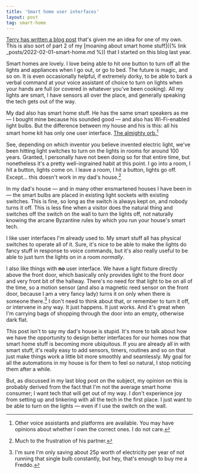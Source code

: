 ```yaml
---
title: 'Smart home user interfaces'
layout: post
tag: smart-home
---
```


[Terry has written a blog post](https://shkspr.mobi/blog/2023/03/zero-interfaces/) that's given me an idea for one of my own. This is also sort of part 2 of my [moaning about smart home stuff]({% link _posts/2022-02-01-smart-home.md %}) that I started on this blog last year.

Smart homes are lovely. I love being able to hit one button to turn off all the lights and appliances when I go out, or go to bed. The future is magic, and so on. It is even occasionally helpful, if extremely dorky, to be able to bark a verbal command at your voice assistant of choice to turn on lights when your hands are full (or covered in whatever you've been cooking). All my lights are smart, I have sensors all over the place, and generally speaking the tech gets out of the way.

My dad also has smart home stuff. He has the same smart speakers as me — I bought mine because his sounded good — and also has Wi-Fi-enabled light bulbs. But the difference between my house and his is this: all his smart home kit has only one user interface. [The almighty orb.](https://www.apple.com/uk/homepod-mini/)[^1]

See, depending on which inventor you believe invented electric light, we've been hitting light switches to turn on the lights in rooms for around 100 years. Granted, I personally have not been doing so for that entire time, but nonetheless it's a pretty well-ingrained habit at this point. I go into a room, I hit a button, lights come on. I leave a room, I hit a button, lights go off. Except... this doesn't work in my dad's house.[^2]

In my dad's house — and in many other ensmartened houses I have been in — the smart bulbs are placed in existing light sockets with existing switches. This is fine, so long as the switch is always kept on, and nobody turns it off. This is less fine when a visitor does the natural thing and switches off the switch on the wall to turn the lights off, not naturally knowing the arcane Byzantine rules by which you run your house's smart tech.

I like user interfaces I'm already used to. My smart stuff all has physical switches to operate all of it. Sure, it's nice to be able to make the lights do fancy stuff in response to voice commands, but it's also really useful to be able to just turn the lights on in a room *normally*.

I also like things with **no** user interface. We have a light fixture directly above the front door, which basically only provides light to the front door and very front bit of the hallway. There's no need for that light to be on all of the time, so a motion sensor (and also a magnetic reed sensor on the front door, because I am a very fancy lady) turns it on only when there is someone there.[^3] I don't need to think about that, or remember to turn it off, or intervene in any way. It just happens. It just works. And it's great when I'm carrying bags of shopping through the door into an empty, otherwise dark flat.

This post isn't to say my dad's house is stupid. It's more to talk about how we have the opportunity to design better interfaces for our homes now that smart home stuff is becoming more ubiquitous. If you are already all in with smart stuff, it's really easy to add sensors, timers, routines and so on that just make things work a little bit more smoothly and seamlessly. My goal for all the automations in my house is for them to feel so natural, I stop noticing them after a while.

But, as discussed in my last blog post on the subject, my opinion on this is probably derived from the fact that I'm not the average smart home consumer; I want tech that will get out of my way. I don't experience joy from setting up and tinkering with all the tech in the first place. I just want to be able to turn on the lights — even if I use the switch on the wall.


[^1]: Other voice assistants and platforms are available. You may have opinions about whether I own the correct ones. I do not care.
[^2]: Much to the frustration of his partner.
[^3]: I'm sure I'm only saving about 25p worth of electricity per year of not running that single bulb constantly, but hey, that's enough to buy me a Freddo.
